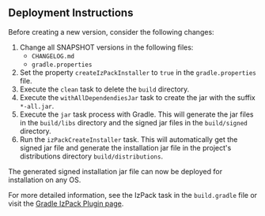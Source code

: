 ## Deployment Instructions

Before creating a new version, consider the following changes:

1. Change all SNAPSHOT versions in the following files:
    * `CHANGELOG.md`
    * `gradle.properties`
2. Set the property `createIzPackInstaller` to `true` in the `gradle.properties` file.
3. Execute the `clean` task to delete the `build` directory.
4. Execute the `withAllDependendiesJar` task to create the jar with the suffix `*-all.jar`.
5. Execute the `jar` task process with Gradle. This will generate the jar files in the `build/libs` directory and the signed jar files in the `build/signed` directory.
6. Run the `izPackCreateInstaller` task. This will automatically get the signed jar file and generate the installation jar file in the project's distributions directory `build/distributions`.

The generated signed installation jar file can now be deployed for installation on any OS.

For more detailed information, see the IzPack task in the `build.gradle` file or visit the [Gradle IzPack Plugin page](https://github.com/bmuschko/gradle-izpack-plugin).